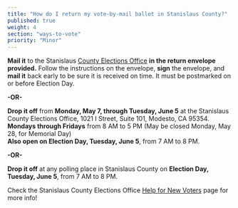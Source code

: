 ```yaml
---
title: "How do I return my vote-by-mail ballot in Stanislaus County?"
published: true
weight: 4
section: "ways-to-vote"
priority: "Minor"
---
```


**Mail it** to the Stanislaus [County Elections Office](#section-election-office-contact) **in the return envelope provided.** Follow the instructions on the envelope, **sign** the envelope, and **mail it** back early to be sure it is received on time. It must be postmarked on or before Election Day.  

  **-OR-**  

**Drop it off** from **Monday, May 7,  through Tuesday, June 5** at the Stanislaus County Elections Office, 1021 I Street, Suite 101, Modesto, CA 95354.    
**Mondays through Fridays** from 8 AM to 5 PM (May be closed Monday, May 28, for Memorial Day)  
**Also open on Election Day, Tuesday, June 5**, from 7 AM to 8 PM.  

  **-OR-**  

**Drop it off** at any polling place in Stanislaus County on **Election Day, Tuesday, June 5**, from 7 AM to 8 PM.  

Check the Stanislaus County Elections Office [Help for New Voters](http://stanvote.com/new-voter.shtm) page for more info!  
